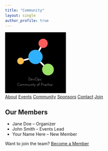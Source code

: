 ```yaml
---
title: "Community"
layout: single
author_profile: true
---
```


<nav class="ortelius-nav">
  <div class="nav-container">
    <a href="index.md" class="nav-logo">
      <img src="assets/logo.png" alt="Canada DevOps Logo" />
    </a>
    <div class="nav-links">
      <a href="about.md">About</a>
      <a href="events.md">Events</a>
      <a href="community.md">Community</a>
      <a href="sponsors.md">Sponsors</a>
      <a href="contact.md">Contact</a>
      <a href="join.md" class="nav-cta">Join</a>
    </div>
  </div>
</nav>

<section class="community-section">
  <h2>Our Members</h2>
  <ul>
    <li>Jane Doe – Organizer</li>
    <li>John Smith – Events Lead</li>
    <li>Your Name Here – New Member</li>
  </ul>
  <p>Want to join the team? <a href="join.md">Become a Member</a></p>
</section>
